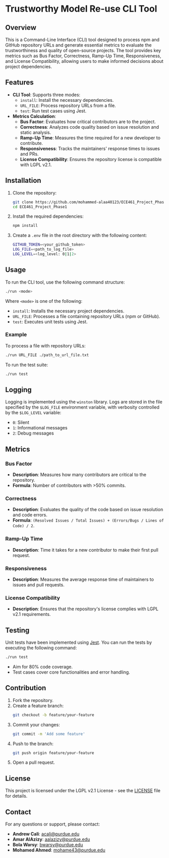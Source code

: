 
# Trustworthy Model Re-use CLI Tool

## Overview
This is a Command-Line Interface (CLI) tool designed to process npm and GitHub repository URLs and generate essential metrics to evaluate the trustworthiness and quality of open-source projects. The tool provides key metrics such as Bus Factor, Correctness, Ramp-Up Time, Responsiveness, and License Compatibility, allowing users to make informed decisions about project dependencies.

## Features
- **CLI Tool**: Supports three modes: 
  - `install`: Install the necessary dependencies.
  - `URL_FILE`: Process repository URLs from a file.
  - `test`: Run test cases using Jest.
- **Metrics Calculation**:
  - **Bus Factor**: Evaluates how critical contributors are to the project.
  - **Correctness**: Analyzes code quality based on issue resolution and static analysis.
  - **Ramp-Up Time**: Measures the time required for a new developer to contribute.
  - **Responsiveness**: Tracks the maintainers' response times to issues and PRs.
  - **License Compatibility**: Ensures the repository license is compatible with LGPL v2.1.

## Installation

1. Clone the repository:
   ```bash
   git clone https://github.com/mohammed-alaa40123/ECE461_Project_Phase1
   cd ECE461_Project_Phase1
   ```

2. Install the required dependencies:
   ```bash
   npm install
   ```

3. Create a `.env` file in the root directory with the following content:
   ```bash
   GITHUB_TOKEN=<your_github_token>
   LOG_FILE=<path_to_log_file>
   LOG_LEVEL=<log_level: 0|1|2>
   ```

## Usage

To run the CLI tool, use the following command structure:

```bash
./run <mode>
```

Where `<mode>` is one of the following:
- `install`: Installs the necessary project dependencies.
- `URL_FILE`: Processes a file containing repository URLs (npm or GitHub).
- `test`: Executes unit tests using Jest.

### Example
To process a file with repository URLs:
```bash
./run URL_FILE ./path_to_url_file.txt
```

To run the test suite:
```bash
./run test
```

## Logging

Logging is implemented using the `winston` library. Logs are stored in the file specified by the `$LOG_FILE` environment variable, with verbosity controlled by the `$LOG_LEVEL` variable:
- `0`: Silent
- `1`: Informational messages
- `2`: Debug messages

## Metrics

### Bus Factor
- **Description**: Measures how many contributors are critical to the repository.
- **Formula**: Number of contributors with >50% commits.

### Correctness
- **Description**: Evaluates the quality of the code based on issue resolution and code errors.
- **Formula**: `(Resolved Issues / Total Issues) + (Errors/Bugs / Lines of Code) / 2`.

### Ramp-Up Time
- **Description**: Time it takes for a new contributor to make their first pull request.

### Responsiveness
- **Description**: Measures the average response time of maintainers to issues and pull requests.

### License Compatibility
- **Description**: Ensures that the repository's license complies with LGPL v2.1 requirements.

## Testing
Unit tests have been implemented using [Jest](https://jestjs.io/). You can run the tests by executing the following command:
```bash
./run test
```

- Aim for 80% code coverage.
- Test cases cover core functionalities and error handling.

## Contribution

1. Fork the repository.
2. Create a feature branch:
   ```bash
   git checkout -b feature/your-feature
   ```
3. Commit your changes:
   ```bash
   git commit -m 'Add some feature'
   ```
4. Push to the branch:
   ```bash
   git push origin feature/your-feature
   ```
5. Open a pull request.

## License
This project is licensed under the LGPL v2.1 License - see the [LICENSE](LICENSE) file for details.

## Contact
For any questions or support, please contact:
- **Andrew Cali**: acali@purdue.edu
- **Amar AlAzizy**: aalazizy@purdue.edu
- **Bola Warsy**: bwarsy@purdue.edu
- **Mohamed Ahmed**: mohame43@purdue.edu

